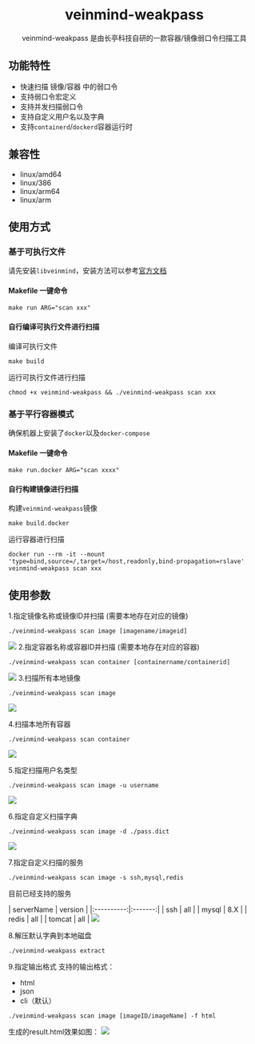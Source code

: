 <h1 align="center"> veinmind-weakpass </h1>

<p align="center">
veinmind-weakpass 是由长亭科技自研的一款容器/镜像弱口令扫描工具 
</p>

## 功能特性

- 快速扫描 镜像/容器 中的弱口令
- 支持弱口令宏定义
- 支持并发扫描弱口令
- 支持自定义用户名以及字典
- 支持`containerd`/`dockerd`容器运行时

## 兼容性

- linux/amd64
- linux/386
- linux/arm64
- linux/arm
## 使用方式

### 基于可执行文件

请先安装`libveinmind`，安装方法可以参考[官方文档](https://github.com/chaitin/libveinmind)
#### Makefile 一键命令

```
make run ARG="scan xxx"
```
#### 自行编译可执行文件进行扫描

编译可执行文件
```
make build
```
运行可执行文件进行扫描
```
chmod +x veinmind-weakpass && ./veinmind-weakpass scan xxx 
```
### 基于平行容器模式
确保机器上安装了`docker`以及`docker-compose`
#### Makefile 一键命令
```
make run.docker ARG="scan xxxx"
```
#### 自行构建镜像进行扫描
构建`veinmind-weakpass`镜像
```
make build.docker
```
运行容器进行扫描
```
docker run --rm -it --mount 'type=bind,source=/,target=/host,readonly,bind-propagation=rslave' veinmind-weakpass scan xxx
```

## 使用参数
1.指定镜像名称或镜像ID并扫描 (需要本地存在对应的镜像)
```
./veinmind-weakpass scan image [imagename/imageid]
```
![](../../../docs/veinmind-weakpass/weakpass_scan_image_1.jpeg)
2.指定容器名称或容器ID并扫描 (需要本地存在对应的容器)
```
./veinmind-weakpass scan container [containername/containerid]
```
![](../../../docs/veinmind-weakpass/weakpass_scan_container_1.jpg)
3.扫描所有本地镜像
```
./veinmind-weakpass scan image 
```
![](../../../docs/veinmind-weakpass/weakpass_scan_image_3.jpeg)

4.扫描本地所有容器
```
./veinmind-weakpass scan container 
```
![](../../../docs/veinmind-weakpass/weakpass_scan_container_2.jpg)

5.指定扫描用户名类型
```
./veinmind-weakpass scan image -u username
```
![](../../../docs/veinmind-weakpass/weakpass_scan_image_5.jpeg)

6.指定自定义扫描字典
```
./veinmind-weakpass scan image -d ./pass.dict
```
![](../../../docs/veinmind-weakpass/weakpass_scan_image_6.jpeg)

7.指定自定义扫描的服务
```
./veinmind-weakpass scan image -s ssh,mysql,redis
```
目前已经支持的服务

| serverName | version |
        |:----------:|:-------:|
|     ssh    |   all   |
|    mysql   |   8.X   |
|    redis   |   all   |
|   tomcat   |   all   |
![](../../../docs/veinmind-weakpass/weakpass_scan_image_7.jpeg)

8.解压默认字典到本地磁盘
```
./veinmind-weakpass extract
```
9.指定输出格式
支持的输出格式：
- html
- json
- cli（默认）
```
./veinmind-weakpass scan image [imageID/imageName] -f html
```
生成的result.html效果如图：
![](../../../docs/veinmind-weakpass/weakpass_scan_image_9.jpg)
